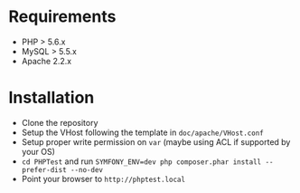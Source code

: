 # Requirements

* PHP > 5.6.x
* MySQL > 5.5.x
* Apache 2.2.x

# Installation

* Clone the repository
* Setup the VHost following the template in `doc/apache/VHost.conf`
* Setup proper write permission on `var` (maybe using ACL if supported by your OS)
* `cd PHPTest` and run `SYMFONY_ENV=dev php composer.phar install --prefer-dist --no-dev`
* Point your browser to `http://phptest.local`